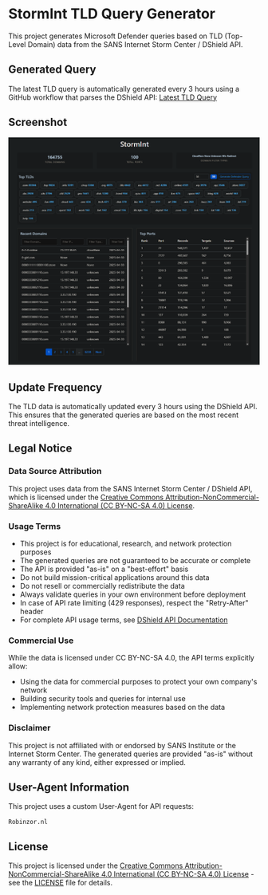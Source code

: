 # StormInt TLD Query Generator

This project generates Microsoft Defender queries based on TLD (Top-Level Domain) data from the SANS Internet Storm Center / DShield API.

## Generated Query
The latest TLD query is automatically generated every 3 hours using a GitHub workflow that parses the DShield API:
[Latest TLD Query](tld_query.txt)

## Screenshot

![StormInt Dashboard](static/screenshot.png)

## Update Frequency
The TLD data is automatically updated every 3 hours using the DShield API. This ensures that the generated queries are based on the most recent threat intelligence.

## Legal Notice

### Data Source Attribution
This project uses data from the SANS Internet Storm Center / DShield API, which is licensed under the [Creative Commons Attribution-NonCommercial-ShareAlike 4.0 International (CC BY-NC-SA 4.0) License](https://creativecommons.org/licenses/by-nc-sa/4.0/).

### Usage Terms
- This project is for educational, research, and network protection purposes
- The generated queries are not guaranteed to be accurate or complete
- The API is provided "as-is" on a "best-effort" basis
- Do not build mission-critical applications around this data
- Do not resell or commercially redistribute the data
- Always validate queries in your own environment before deployment
- In case of API rate limiting (429 responses), respect the "Retry-After" header
- For complete API usage terms, see [DShield API Documentation](https://www.dshield.org/api/)

### Commercial Use
While the data is licensed under CC BY-NC-SA 4.0, the API terms explicitly allow:
- Using the data for commercial purposes to protect your own company's network
- Building security tools and queries for internal use
- Implementing network protection measures based on the data

### Disclaimer
This project is not affiliated with or endorsed by SANS Institute or the Internet Storm Center. The generated queries are provided "as-is" without any warranty of any kind, either expressed or implied.

## User-Agent Information
This project uses a custom User-Agent for API requests:
```
Robinzor.nl
```

## License
This project is licensed under the [Creative Commons Attribution-NonCommercial-ShareAlike 4.0 International (CC BY-NC-SA 4.0) License](https://creativecommons.org/licenses/by-nc-sa/4.0/) - see the [LICENSE](LICENSE) file for details. 